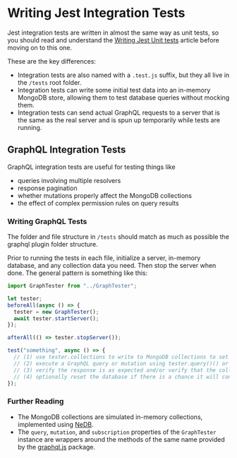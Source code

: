 # Writing Jest Integration Tests

Jest integration tests are written in almost the same way as unit tests, so you should read and understand the [Writing Jest Unit tests](/developer/testing/writing-jest-unit-tests.md) article before moving on to this one.

These are the key differences:
- Integration tests are also named with a `.test.js` suffix, but they all live in the `/tests` root folder.
- Integration tests can write some initial test data into an in-memory MongoDB store, allowing them to test database queries without mocking them.
- Integration tests can send actual GraphQL requests to a server that is the same as the real server and is spun up temporarily while tests are running.

## GraphQL Integration Tests

GraphQL integration tests are useful for testing things like

- queries involving multiple resolvers
- response pagination
- whether mutations properly affect the MongoDB collections
- the effect of complex permission rules on query results

### Writing GraphQL Tests

The folder and file structure in `/tests` should match as much as possible the graphql plugin folder structure.

Prior to running the tests in each file, initialize a server, in-memory database, and any collection data you need. Then stop the server when done. The general pattern is something like this:

```js
import GraphTester from "../GraphTester";

let tester;
beforeAll(async () => {
  tester = new GraphTester();
  await tester.startServer();
});

afterAll(() => tester.stopServer());

test("something", async () => {
  // (1) use tester.collections to write to MongoDB collections to set up initial data state
  // (2) execute a GraphQL query or mutation using tester.query()() or tester.mutation()()
  // (3) verify the response is as expected and/or verify that the collection data has been changed
  // (4) optionally reset the database if there is a chance it will conflict with the next test in this file
});
```

### Further Reading

- The MongoDB collections are simulated in-memory collections, implemented using [NeDB](https://github.com/louischatriot/nedb).
- The `query`, `mutation`, and `subscription` properties of the `GraphTester` instance are wrappers around the methods of the same name provided by the [graphql.js](https://github.com/f/graphql.js) package.

